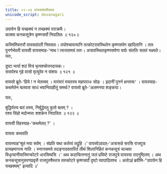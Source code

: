 ```yaml
---
title: ०२-०७ वायसदंपतीकथा
unicode_script: devanagari
---
```

उपायेन हि यच्छक्यं न तच्छक्यं पराक्रमैः।  
काक्या कनकसूत्रेण कृष्णसर्पो निपातितः ॥ १२०॥

कस्मिंश्चित्तरौ वायसदंपती निवसतः। तयोश्चापत्यानि तत्कोटरावस्थितेन कृष्णसर्पण खादितानि । ततः पुनर्गर्भवती वायसी वायसमाह-'नाथ ! त्यजतामयं तरुः। अत्रावस्थितकृष्णसर्पणा वयोः संततिः सततं भक्ष्यते। यतः,

दुष्टा भार्या शठं मित्रं भृत्यश्चोत्तरदायकः।  
ससर्पश्च गृहे वासो मृत्युरेव न संशयः ॥ १२१ ॥

वायसो ब्रूते-'प्रिये ! न भेतव्यम् । वारंवारं मयतस्य महापराधः सोढः । इदानीं पुनर्न क्षन्तव्यः' । वायस्याह-कथमेतेन बलवता साधं भवान्विग्रहीतुं समर्थः? वायसो ब्रूते-'अलमनया शङ्कया।  

यतः,

बुद्धिर्यस्य बलं तस्य, निर्बुद्धेस्तु कुतो बलम् ? ।  
पश्य सिंहो मदोन्मत्तः शशकेन निपातितः ॥ १२२ ॥

वायसी विहस्याह-'कथमेतत् ?' ।  

वायसः कथयति

<div class="js_include" url="../upakathAH/02-08_chaturashashakaH.md"  newLevelForH1="3" includeTitle="true"> </div>

वायस्याह'श्रुतं मया सर्वम् । संप्रति यथा कर्तव्यं तद्रूहि ।' वायसोऽवदत्-'अत्रासन्ने सरसि राजपुत्रः प्रत्यहमागत्य नाति । स्नानसमये तदङ्गादवतारितं तीर्थ शिलानिहितं कनकसूत्रं चञ्चवा विधृत्यानीयास्मिन्कोटरे धारयिष्यसि ।' अथ कदाचित्स्नातुं जलं प्रविष्टे राजपुत्रे वायस्या तदनुष्ठितम् । अथ कनकसूत्रानुसरणप्रवृत्तै राजपुरुषैस्तत्र तरुकोटरे कृष्णसर्पो दृष्टो व्यापादितश्च । अतोऽहं ब्रवीमि-"उपायेन हि यच्छक्यम्" इत्यादि ॥'
